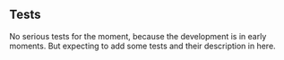 ## Tests

No serious tests for the moment, because the development is in early moments.
But expecting to add some tests and their description in here.